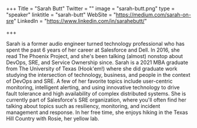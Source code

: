 +++
Title = "Sarah Butt"
Twitter = ""
image = "sarah-butt.png"
type = "speaker"
linktitle = "sarah-butt"
WebSite = "https://medium.com/sarah-on-sre"
LinkedIn = "https://www.linkedin.com/in/sarahebutt/"

+++

Sarah is a former audio engineer turned technology professional who has spent the past 6 years of her career at Salesforce and Dell. In 2016, she read The Phoenix Project, and she's been talking (almost) nonstop about DevOps, SRE, and Service Ownership since. Sarah is a 2021 MBA graduate from The University of Texas (Hook'em!) where she did graduate work studying the intersection of technology, business, and people in the context of DevOps and SRE. A few of her favorite topics include user-centric monitoring, intelligent alerting, and using innovative technology to drive fault tolerance and high availability of complex distributed systems. She is currently part of Salesforce's SRE organization, where you'll often find her talking about topics such as resiliency, monitoring, and incident management and response. In her free time, she enjoys hiking in the Texas Hill Country with Rosie, her yellow lab.
